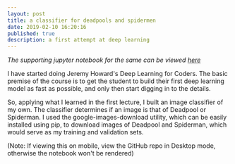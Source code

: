 ```yaml
---
layout: post
title: a classifier for deadpools and spidermen
date: 2019-02-10 16:20:16
published: true
description: a first attempt at deep learning
---
```


<em>The supporting jupyter notebook for the same can be viewed [here](https://github.com/Vasu014/Deadpool-Vs-Spiderman/blob/master/Deadpool%20Vs%20Spiderman%20Classifier.ipynb)</em>


I have started doing Jeremy Howard's Deep Learning for Coders. The basic premise of the course is to get the student to build their first deep learning model as fast as possible, and only then start digging in to the details.  

So, applying what I learned in the first lecture, I built an image classifier of my own. 
The classifier determines if an image is that of Deadpool or Spiderman.
I used the google-images-download utility, which can be easily installed using pip, to download images of Deadpool and Spiderman, which would serve as my training and validation sets.  

(Note: If viewing this on mobile, view the GitHub repo in Desktop mode, otherwise the notebook won't be rendered)

